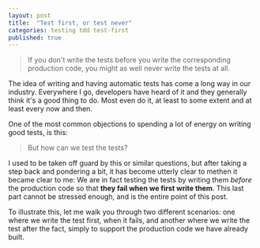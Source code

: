 ```yaml
---
layout: post
title:  "Test first, or test never"
categories: testing tdd test-first
published: true
---
```

> If you don't write the tests before you write the corresponding production code, you might as well never write the tests at all.

The idea of writing and having automatic tests has come a long way in our industry. Everywhere I go, developers have heard of it and they generally think it's a good thing to do. Most even do it, at least to some extent and at least every now and then.

One of the most common objections to spending a lot of energy on writing good tests, is this:

> But how can we test the tests?

I used to be taken off guard by this or similar questions, but after taking a step back and pondering a bit, it has become utterly clear to methen it became clear to me: We are in fact testing the tests by writing them _before_ the production code so that **they fail when we first write them**. This last part cannot be stressed enough, and is the entire point of this post.

To illustrate this, let me walk you through two different scenarios: one where we write the test first, when it fails, and another where we write the test after the fact, simply to support the production code we have already built. 
